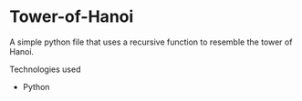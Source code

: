 # Tower-of-Hanoi

A simple python file that uses a recursive function to resemble the tower of Hanoi.

Technologies used
- Python
